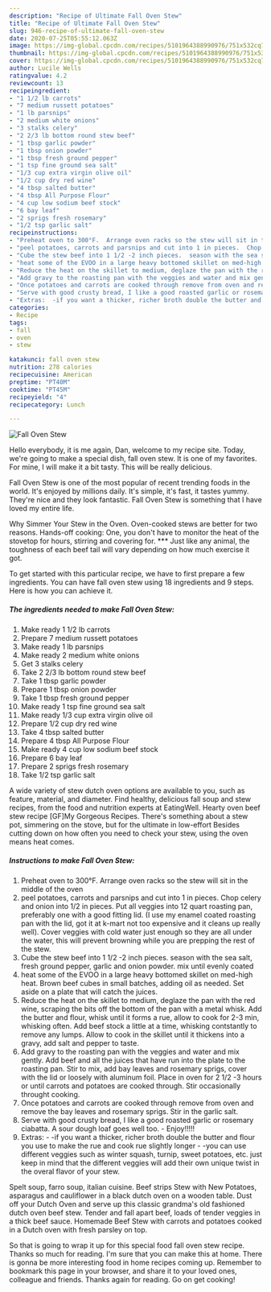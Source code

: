 ```yaml
---
description: "Recipe of Ultimate Fall Oven Stew"
title: "Recipe of Ultimate Fall Oven Stew"
slug: 946-recipe-of-ultimate-fall-oven-stew
date: 2020-07-25T05:55:12.063Z
image: https://img-global.cpcdn.com/recipes/5101964388990976/751x532cq70/fall-oven-stew-recipe-main-photo.jpg
thumbnail: https://img-global.cpcdn.com/recipes/5101964388990976/751x532cq70/fall-oven-stew-recipe-main-photo.jpg
cover: https://img-global.cpcdn.com/recipes/5101964388990976/751x532cq70/fall-oven-stew-recipe-main-photo.jpg
author: Lucile Wells
ratingvalue: 4.2
reviewcount: 13
recipeingredient:
- "1 1/2 lb carrots"
- "7 medium russett potatoes"
- "1 lb parsnips"
- "2 medium white onions"
- "3 stalks celery"
- "2 2/3 lb bottom round stew beef"
- "1 tbsp garlic powder"
- "1 tbsp onion powder"
- "1 tbsp fresh ground pepper"
- "1 tsp fine ground sea salt"
- "1/3 cup extra virgin olive oil"
- "1/2 cup dry red wine"
- "4 tbsp salted butter"
- "4 tbsp All Purpose Flour"
- "4 cup low sodium beef stock"
- "6 bay leaf"
- "2 sprigs fresh rosemary"
- "1/2 tsp garlic salt"
recipeinstructions:
- "Preheat oven to 300°F.  Arrange oven racks so the stew will sit in the middle of the oven"
- "peel potatoes, carrots and parsnips and cut into 1 in pieces.  Chop celery and onion into 1/2 in pieces. Put all veggies into 12 quart roasting pan, preferably one with a good fitting lid.  (I use my enamel coated roasting pan with the lid, got it at k-mart not too expensive and it cleans up really well). Cover veggies with cold water just enough so they are all under the water, this will prevent browning while you are prepping the rest of the stew."
- "Cube the stew beef into 1 1/2 -2 inch pieces.  season with the sea salt, fresh ground pepper, garlic and onion powder.  mix until evenly coated"
- "heat some of the EVOO in a large heavy bottomed skillet on med-high heat.  Brown beef cubes in small batches, adding oil as needed.  Set aside on a plate that will catch the juices."
- "Reduce the heat on the skillet to medium, deglaze the pan with the red wine, scraping the bits off the bottom of the pan with a metal whisk.  Add the butter and flour, whisk until it forms a rue, allow to cook for 2-3 min, whisking often.  Add beef stock a little at a time, whisking contstantly to remove any lumps.  Allow to cook in the skillet until it thickens into a gravy, add salt and pepper to taste."
- "Add gravy to the roasting pan with the veggies and water and mix gently. Add beef and all the juices that have run into the plate to the roasting pan.  Stir to mix, add bay leaves and rosemary sprigs, cover with the lid or loosely with aluminum foil.  Place in oven for 2 1/2 -3 hours or until carrots and potatoes are cooked through.  Stir occasionally throught cooking."
- "Once potatoes and carrots are cooked through remove from oven and remove the bay leaves and rosemary sprigs. Stir in the garlic salt."
- "Serve with good crusty bread, I like a good roasted garlic or rosemary ciabatta.  A sour dough loaf goes well too. Enjoy!!!!!"
- "Extras:  -if you want a thicker, richer broth double the butter and flour you use to make the rue and cook rue slightly longer -you can use different veggies such as winter squash, turnip, sweet potatoes, etc.  just keep in mind that the different veggies will add their own unique twist in the overal flavor of your stew."
categories:
- Recipe
tags:
- fall
- oven
- stew

katakunci: fall oven stew 
nutrition: 278 calories
recipecuisine: American
preptime: "PT40M"
cooktime: "PT45M"
recipeyield: "4"
recipecategory: Lunch

---
```



![Fall Oven Stew](https://img-global.cpcdn.com/recipes/5101964388990976/751x532cq70/fall-oven-stew-recipe-main-photo.jpg)

Hello everybody, it is me again, Dan, welcome to my recipe site. Today, we're going to make a special dish, fall oven stew. It is one of my favorites. For mine, I will make it a bit tasty. This will be really delicious.

Fall Oven Stew is one of the most popular of recent trending foods in the world. It's enjoyed by millions daily. It's simple, it's fast, it tastes yummy. They're nice and they look fantastic. Fall Oven Stew is something that I have loved my entire life.

Why Simmer Your Stew in the Oven. Oven-cooked stews are better for two reasons. Hands-off cooking: One, you don&#39;t have to monitor the heat of the stovetop for hours, stirring and covering for. *** Just like any animal, the toughness of each beef tail will vary depending on how much exercise it got.


To get started with this particular recipe, we have to first prepare a few ingredients. You can have fall oven stew using 18 ingredients and 9 steps. Here is how you can achieve it.

<!--inarticleads1-->

##### The ingredients needed to make Fall Oven Stew:

1. Make ready 1 1/2 lb carrots
1. Prepare 7 medium russett potatoes
1. Make ready 1 lb parsnips
1. Make ready 2 medium white onions
1. Get 3 stalks celery
1. Take 2 2/3 lb bottom round stew beef
1. Take 1 tbsp garlic powder
1. Prepare 1 tbsp onion powder
1. Take 1 tbsp fresh ground pepper
1. Make ready 1 tsp fine ground sea salt
1. Make ready 1/3 cup extra virgin olive oil
1. Prepare 1/2 cup dry red wine
1. Take 4 tbsp salted butter
1. Prepare 4 tbsp All Purpose Flour
1. Make ready 4 cup low sodium beef stock
1. Prepare 6 bay leaf
1. Prepare 2 sprigs fresh rosemary
1. Take 1/2 tsp garlic salt


A wide variety of stew dutch oven options are available to you, such as feature, material, and diameter. Find healthy, delicious fall soup and stew recipes, from the food and nutrition experts at EatingWell. Hearty oven beef stew recipe [GF]My Gorgeous Recipes. There&#39;s something about a stew pot, simmering on the stove, but for the ultimate in low-effort Besides cutting down on how often you need to check your stew, using the oven means heat comes. 

<!--inarticleads2-->

##### Instructions to make Fall Oven Stew:

1. Preheat oven to 300°F.  Arrange oven racks so the stew will sit in the middle of the oven
1. peel potatoes, carrots and parsnips and cut into 1 in pieces.  Chop celery and onion into 1/2 in pieces. Put all veggies into 12 quart roasting pan, preferably one with a good fitting lid.  (I use my enamel coated roasting pan with the lid, got it at k-mart not too expensive and it cleans up really well). Cover veggies with cold water just enough so they are all under the water, this will prevent browning while you are prepping the rest of the stew.
1. Cube the stew beef into 1 1/2 -2 inch pieces.  season with the sea salt, fresh ground pepper, garlic and onion powder.  mix until evenly coated
1. heat some of the EVOO in a large heavy bottomed skillet on med-high heat.  Brown beef cubes in small batches, adding oil as needed.  Set aside on a plate that will catch the juices.
1. Reduce the heat on the skillet to medium, deglaze the pan with the red wine, scraping the bits off the bottom of the pan with a metal whisk.  Add the butter and flour, whisk until it forms a rue, allow to cook for 2-3 min, whisking often.  Add beef stock a little at a time, whisking contstantly to remove any lumps.  Allow to cook in the skillet until it thickens into a gravy, add salt and pepper to taste.
1. Add gravy to the roasting pan with the veggies and water and mix gently. Add beef and all the juices that have run into the plate to the roasting pan.  Stir to mix, add bay leaves and rosemary sprigs, cover with the lid or loosely with aluminum foil.  Place in oven for 2 1/2 -3 hours or until carrots and potatoes are cooked through.  Stir occasionally throught cooking.
1. Once potatoes and carrots are cooked through remove from oven and remove the bay leaves and rosemary sprigs. Stir in the garlic salt.
1. Serve with good crusty bread, I like a good roasted garlic or rosemary ciabatta.  A sour dough loaf goes well too. - Enjoy!!!!!
1. Extras:  - -if you want a thicker, richer broth double the butter and flour you use to make the rue and cook rue slightly longer - -you can use different veggies such as winter squash, turnip, sweet potatoes, etc.  just keep in mind that the different veggies will add their own unique twist in the overal flavor of your stew.


Spelt soup, farro soup, italian cuisine. Beef strips Stew with New Potatoes, asparagus and cauliflower in a black dutch oven on a wooden table. Dust off your Dutch Oven and serve up this classic grandma&#39;s old fashioned dutch oven beef stew. Tender and fall apart beef, loads of tender veggies in a thick beef sauce. Homemade Beef Stew with carrots and potatoes cooked in a Dutch oven with fresh parsley on top. 

So that is going to wrap it up for this special food fall oven stew recipe. Thanks so much for reading. I'm sure that you can make this at home. There is gonna be more interesting food in home recipes coming up. Remember to bookmark this page in your browser, and share it to your loved ones, colleague and friends. Thanks again for reading. Go on get cooking!
